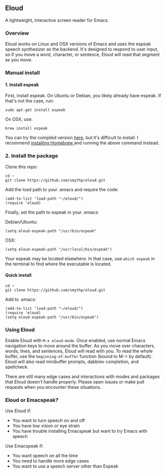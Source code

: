 ## Eloud

A lightweight, interactive screen reader for Emacs.

### Overview

Eloud works on Linux and OSX versions of Emacs and uses the espeak speech synthesizer as the backend. It's designed to respond to user input, so if you move a word, character, or sentence, Eloud will read that segment as you move. 

### Manual install

#### 1. Install espeak 

First, install espeak. On Ubuntu or Debian, you likely already have espeak. If that's not the case, run:

    sudo apt-get install espeak 
	
On OSX, use:

	brew install espeak 
	
You can try the compiled version [here](http://espeak.sourceforge.net/download.html), but it's difficult to install. I recommend [installing Homebrew ](https://coolestguidesontheplanet.com/installing-homebrew-on-os-x-el-capitan-10-11-package-manager-for-unix-apps/) and running the above command instead.

### 2. Install the package

Clone this repo:

    cd ~
    git clone https://github.com/smythp/eloud.git
	
Add the load path to your .emacs and require the code:

    (add-to-list 'load-path "~/eloud/")
    (require 'eloud)
	
Finally, set the path to espeak in your .emacs:

Debian/Ubuntu:

    (setq eloud-espeak-path "/usr/bin/espeak"

OSX:

    (setq eloud-espeak-path "/usr/local/bin/espeak") 

Your espeak may be located elsewhere. In that case, use `which espeak` in the terminal to find where the executable is located.
	
#### Quick install

    cd ~
    git clone https://github.com/smythp/eloud.git
	
Add to .emacs:

    (add-to-list 'load-path "~/eloud/")	
	(require 'eloud)
	(setq eloud-espeak-path "/usr/bin/espeak")

### Using Eloud

Enable Eloud with `M-x eloud-mode`. Once enabled, use normal Emacs navigation keys to move around the buffer. As you move over characters, words, lines, and sentences, Eloud will read with you. To read the whole buffer, use the `beginning-of-buffer` function (bound to M-< by default). Eloud will also read minibuffer prompts, dabbrev completion, and spellcheck.

There are still many edge cases and interactions with modes and packages that Eloud doesn't handle properly. Please open issues or make pull requests when you encounter these situations.


### Eloud or Emacspeak?

Use Eloud if:

- You want to turn speech on and off
- You have low vision or eye strain
- You have trouble installing Emacspeak but want to try Emacs with speech

Use Emacspeak if:

- You want speech on all the time
- You need to handle more edge cases
- You want to use a speech server other than Espeak


